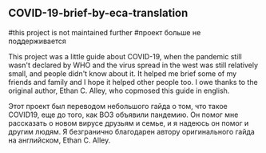 ## COVID-19-brief-by-eca-translation
#this project is not maintained further
#проект больше не поддерживается

This project was a little guide about COVID-19, when the pandemic still wasn't declared by WHO and the virus spread in the west was still relatively small, and people didn't know about it.
It helped me brief some of my friends and family and I hope it helped other people too.
I owe thanks to the original author, Ethan C. Alley, who copmosed this guide in english.

Этот проект был переводом небольшого гайда о том, что такое COVID19, еще до того, как ВОЗ объявили пандемию. 
Он помог мне рассказать о новом вирусе друзьям и семье, и я надеюсь он помог и другим людям.
Я безгранично благодарен автору оригинального гайда на английском, Ethan C. Alley.
